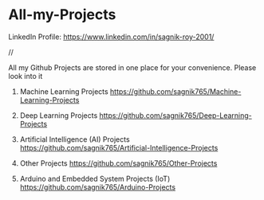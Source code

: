 # All-my-Projects

LinkedIn Profile: https://www.linkedin.com/in/sagnik-roy-2001/

//

All my Github Projects are stored in one place for your convenience. Please look into it



1. Machine Learning Projects     https://github.com/sagnik765/Machine-Learning-Projects

2. Deep Learning Projects     https://github.com/sagnik765/Deep-Learning-Projects

3. Artificial Intelligence (AI) Projects   https://github.com/sagnik765/Artificial-Intelligence-Projects

4. Other Projects    https://github.com/sagnik765/Other-Projects

5. Arduino and Embedded System Projects (IoT)    https://github.com/sagnik765/Arduino-Projects

